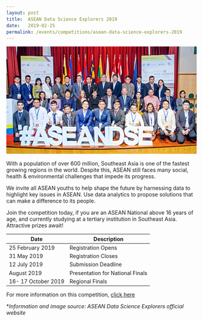 ```yaml
---
layout: post
title:  ASEAN Data Science Explorers 2019
date:   2019-02-25
permalink: /events/competitions/asean-data-science-explorers-2019
---
```


![asean data science explorer](/images/events/competitions/asean-data-science-explorer.jpg)

With a population of over 600 million, Southeast Asia is one of the fastest growing regions in the world. Despite this, ASEAN still faces many social, health & environmental challenges that impede its progress.

We invite all ASEAN youths to help shape the future by harnessing data to highlight key issues in ASEAN. Use data analytics to propose solutions that can make a difference to its people.

Join the competition today, if you are an ASEAN National above 16 years of age, and currently studying at a tertiary institution in Southeast Asia. Attractive prizes await!

| Date  | Description |
|--------|---|
| 25 February 2019  | Registration Opens |
| 31 May 2019 | Registration Closes  |
| 12 July 2019 | Submission Deadline  |
| August 2019 | Presentation for National Finals  |
| 16- 17 October 2019 | Regional Finals  |

For more information on this competition, <a href="https://www.aseandse.org/" target="_blank">click here</a> 

**Information and image source: ASEAN Data Science Explorers official website*
